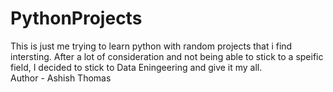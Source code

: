 # PythonProjects
<p>
  This is just me trying to learn python with random projects that i find intersting. After a lot of consideration and not being able to stick to a speific field, I decided to stick to Data Eningeering and give it my all.<br>
  Author - Ashish Thomas <br><br>
  
</p>
